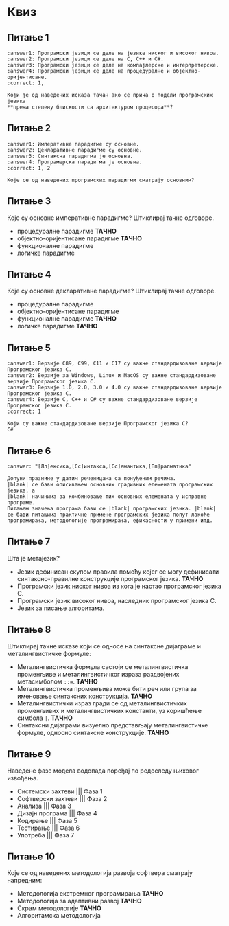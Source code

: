 # Квиз

## Питање 1

```{mchoice}
:answer1: Програмски језици се деле на језике ниског и високог нивоа. 
:answer2: Програмски језици се деле на C, C++ и C#.
:answer3: Програмски језици се деле на компајлерске и интерпретерске.
:answer4: Програмски језици се деле на процедуралне и објектно-оријентисане.
:correct: 1,

Који је од наведених исказа тачан ако се прича о подели програмских језика
**према степену блискости са архитектуром процесора**?
```

## Питање 2

```{mchoice}
:answer1: Императивне парадигме су основне. 
:answer2: Декларативне парадигме су основне.
:answer3: Синтаксна парадигма је основна.
:answer4: Програмерска парадигма је основна.
:correct: 1, 2

Које се од наведених програмских парадигми сматрају основним?
```

## Питање 3

Које су основне императивне парадигме? Штиклирај тачне одговоре.

* процедуралне парадигме **ТАЧНО**
* објектно-оријентисане парадигме **ТАЧНО**
* функционалне парадигме
* логичке парадигме

## Питање 4

Које су основне декларативне парадигме? Штиклирај тачне одговоре.

* процедуралне парадигме
* објектно-оријентисане парадигме
* функционалне парадигме **ТАЧНО**
* логичке парадигме **ТАЧНО**

## Питање 5

```{mchoice}
:answer1: Верзије C89, C99, C11 и C17 су важне стандардизоване верзије Програмског језика C.
:answer2: Верзије за Windows, Linux и MacOS су важне стандардизоване верзије Програмског језика C.
:answer3: Верзије 1.0, 2.0, 3.0 и 4.0 су важне стандардизоване верзије Програмског језика C.
:answer4: Верзије C, C++ и C# су важне стандардизоване верзије Програмског језика C.
:correct: 1

Који су важне стандардизоване верзије Програмског језика C?
C#
```

## Питање 6
```{fitb}
:answer: "[Лл]ексика,[Сс]интакса,[Сс]емантика,[Пп]рагматика"

Допуни празнине у датим реченицама са понуђеним речима.
|blank| се бави описивањем основних градивних елемената програмских језика, а
|blank| начинима за комбиновање тих основних елемената у исправне програме.
Питањем значења програма бави се |blank| програмских језика. |blank|
се бави питањима практичне примене програмских језика попут лакоће 
програмирања, методологије програмирања, ефикасности у примени итд.
```
## Питање 7

Шта је метајезик?

* Језик дефинисан скупом правила помоћу којег се могу дефинисати
синтаксно-правилне конструкције програмског језика. **ТАЧНО**
* Програмски језик ниског нивоа из кога је настао програмског језика C.
* Програмски језик високог нивоа, наследник програмског језика C.
* Језик за писање алгоритама.

## Питање 8

Штиклирај тачне исказе који се односе на синтаксне дијаграме и металингвистичке
формуле:

* Металингвистичка формула састоји се металингвистичка променљиве и
металингвистичког израза раздвојених метасимболом `::=`. **ТАЧНО**
* Металингвистичка променљива може бити реч или група за именовање синтаксних
конструкција. **ТАЧНО**
* Металингвистички израз гради се од металингвистичких променљивих и
металингвистичких константи, уз коришћење симбола `|`. **ТАЧНО**
* Синтаксни дијаграми визуелно представљају металингвистичке формуле, односно
синтаксне конструкције. **ТАЧНО**

## Питање 9

Наведене фазе модела водопада поређај по редоследу њиховог извођења.

* Системски захтеви ||| Фаза 1
* Софтверски захтеви ||| Фаза 2
* Анализа ||| Фаза 3
* Дизајн програма ||| Фаза 4
* Кодирање ||| Фаза 5
* Тестирање ||| Фаза 6
* Употреба ||| Фаза 7

## Питање 10

Које се од наведених методологија развоја софтвера сматрају напредним:

* Методологија екстремног програмирања **ТАЧНО**
* Методологија за адаптивни развој **ТАЧНО**
* Скрам методологије **ТАЧНО**
* Алгоритамска методологија
